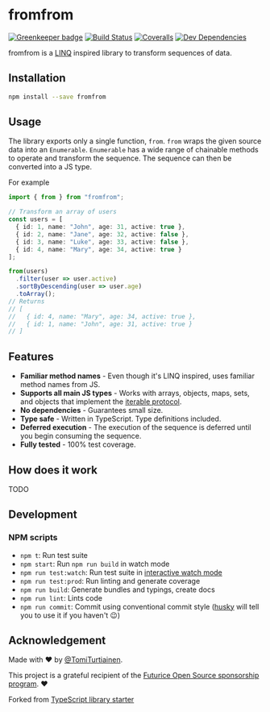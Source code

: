 # fromfrom

[![Greenkeeper badge](https://badges.greenkeeper.io/tomi/fromfrom.svg)](https://greenkeeper.io/)
[![Build Status](https://travis-ci.com/tomi/fromfrom.svg?branch=master)](https://travis-ci.com/tomi/fromfrom)
[![Coveralls](https://img.shields.io/coveralls/tomi/fromfrom.svg)](https://coveralls.io/github/tomi/fromfrom)
[![Dev Dependencies](https://david-dm.org/tomi/fromfrom/dev-status.svg)](https://david-dm.org/tomi/fromfrom?type=dev)

fromfrom is a [LINQ](https://en.wikipedia.org/wiki/Language_Integrated_Query) inspired library to transform sequences of data.

## Installation

```bash
npm install --save fromfrom
```

## Usage

The library exports only a single function, `from`. `from` wraps the given source data into an `Enumerable`. `Enumerable` has a wide range of chainable methods to operate and transform the sequence. The sequence can then be converted into a JS type.

For example

```ts
import { from } from "fromfrom";

// Transform an array of users
const users = [
  { id: 1, name: "John", age: 31, active: true },
  { id: 2, name: "Jane", age: 32, active: false },
  { id: 3, name: "Luke", age: 33, active: false },
  { id: 4, name: "Mary", age: 34, active: true }
];

from(users)
  .filter(user => user.active)
  .sortByDescending(user => user.age)
  .toArray();
// Returns
// [
//   { id: 4, name: "Mary", age: 34, active: true },
//   { id: 1, name: "John", age: 31, active: true }
// ]
```

## Features

- **Familiar method names** - Even though it's LINQ inspired, uses familiar method names from JS.
- **Supports all main JS types** - Works with arrays, objects, maps, sets, and objects that implement the [iterable protocol](https://developer.mozilla.org/en-US/docs/Web/JavaScript/Reference/Iteration_protocols).
- **No dependencies** - Guarantees small size.
- **Type safe** - Written in TypeScript. Type definitions included.
- **Deferred execution** - The execution of the sequence is deferred until you begin consuming the sequence.
- **Fully tested** - 100% test coverage.

## How does it work

TODO

## Development

### NPM scripts

- `npm t`: Run test suite
- `npm start`: Run `npm run build` in watch mode
- `npm run test:watch`: Run test suite in [interactive watch mode](http://facebook.github.io/jest/docs/cli.html#watch)
- `npm run test:prod`: Run linting and generate coverage
- `npm run build`: Generate bundles and typings, create docs
- `npm run lint`: Lints code
- `npm run commit`: Commit using conventional commit style ([husky](https://github.com/typicode/husky) will tell you to use it if you haven't :wink:)

## Acknowledgement

Made with :heart: by [@TomiTurtiainen](https://twitter.com/TomiTurtiainen).

This project is a grateful recipient of the [Futurice Open Source sponsorship program](https://spiceprogram.org). ♥

Forked from [TypeScript library starter](https://github.com/alexjoverm/typescript-library-starter)
